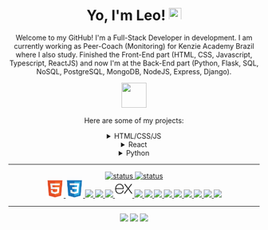 <h1 align="center"> Yo, I'm Leo! <img src="https://media.giphy.com/media/hvRJCLFzcasrR4ia7z/giphy.gif" width="25px" height="25px"></h1>

<div align="center">
  <p>Welcome to my GitHub! I'm a Full-Stack Developer in development. I am currently working as Peer-Coach (Monitoring) for Kenzie Academy Brazil where I also study. Finished the Front-End part (HTML, CSS, Javascript, Typescript, ReactJS) and now I'm at the Back-End part (Python, Flask, SQL, NoSQL, PostgreSQL, MongoDB, NodeJS, Express, Django).
  </p>
  <img src='https://user-images.githubusercontent.com/5713670/87202985-820dcb80-c2b6-11ea-9f56-7ec461c497c3.gif' width='50' height='50'/>
  <p>Here are some of my projects:</p>
  
  <details>
  <summary>HTML/CSS/JS</summary>
    <p><a href="https://github.com/Kenzie-Academy-Brasil-Developers/entrega-torre-de-hanoi-sprint-5-LeonardoMLouzas">Tower of Hanoi</a></p>
    <p><a href="https://github.com/Kenzie-Academy-Brasil-Developers/entrega-labirinto-sprint-5-LeonardoMLouzas"> Labyrinth</a></p>
    <p><a href="https://github.com/Kenzie-Academy-Brasil-Developers/entrega-lig-4-sprint-5-diegohpsousa"> Lig-4</a></p>
  </details>

  <details>
  <summary>React</summary>
    <p><a href="https://github.com/Kenzie-Academy-Brasil-Developers/react-entrega-s1-hamburgueria-da-kenzie-leonardomlouzas">Burguer Kenzie</a></p>
    <p><a href="https://github.com/Kenzie-Academy-Brasil-Developers/react-atividade-s2-github-card-leonardomlouzas">Repository Search</a></p>
    <p><a href="https://github.com/vitorsoaresf/react-gestao-habitos">Anima</a></p>
    <p><a href="https://github.com/leonardomlouzas/mypet">My Pets</a></p>

  </details>

  <details>
  <summary>Python</summary>
  <p><a href="https://github.com/Kenzie-Academy-Brasil-Developers/q3-sprint2-e6-banco-de-imagens-leonardomlouzas">Image Database</a></p>
  <p><a href="https://github.com/Kenzie-Academy-Brasil-Developers/q3-sprint3-crud-nosql-leonardomlouzas">CRUD REST PyMongo</a></p>
  <p><a href="https://github.com/Kenzie-Academy-Brasil-Developers/q3-sprint4-anime-stock-leonardomlouzas">Anime Stock PostgreSQL</a></p>
  <p><a href="https://github.com/Kenzie-Academy-Brasil-Developers/q3-sprint5-matriz-eisenhower-leonardomlouzas">Eisenhower Matrix PostgreSQL</a></p>
  <p><a href="https://github.com/leonardomlouzas/Academy-API">Kenzie-Fit</a></p>
  <p><a href="https://github.com/leonardomlouzas/capstone_django">Movie Seller Django</a></p>
</div>

<hr/>
  
  <div align="center">
  <a href="https://github.com/leonardomlouzas/">
  <img alt="status" height="180em" src="https://github-readme-stats.vercel.app/api?username=leonardomlouzas&show_icons=true&theme=dark&include_all_commits=true&count_private=true"/>
  <img alt="status" height="180em" src="https://github-readme-stats.vercel.app/api/top-langs/?username=leonardomlouzas&layout=compact&langs_count=7&theme=dark"/>
</div>

<div align="center">
  <img src="https://raw.githubusercontent.com/devicons/devicon/master/icons/html5/html5-original.svg" width="35"/>
  <img src="https://raw.githubusercontent.com/devicons/devicon/master/icons/css3/css3-original.svg" width="35"/>
  <img src="https://cdn.jsdelivr.net/gh/devicons/devicon/icons/react/react-original.svg" width="35px"/>
  <img src="https://cdn.jsdelivr.net/gh/devicons/devicon/icons/javascript/javascript-plain.svg" width="35px"/>
  <img src="https://cdn.jsdelivr.net/gh/devicons/devicon/icons/typescript/typescript-original.svg" width="35px"/>
  <img src="https://raw.githubusercontent.com/devicons/devicon/master/icons/express/express-original.svg" width="35px"/>
  <img src="https://cdn.jsdelivr.net/gh/devicons/devicon/icons/git/git-original.svg" width="35px"/>
  <img src="https://cdn.jsdelivr.net/gh/devicons/devicon/icons/heroku/heroku-plain.svg" width="35px"/>
  <img src="https://cdn.jsdelivr.net/gh/devicons/devicon/icons/nodejs/nodejs-original.svg" width="35px"/>
  <img src="https://cdn.jsdelivr.net/gh/devicons/devicon/icons/python/python-original.svg" width="35px"/>
  <img src="https://cdn.jsdelivr.net/gh/devicons/devicon/icons/flask/flask-original.svg" width="35"/>
  <img src="https://cdn.jsdelivr.net/gh/devicons/devicon/icons/postgresql/postgresql-original.svg" width="35"/>
  <img src="https://cdn.jsdelivr.net/gh/devicons/devicon/icons/mongodb/mongodb-original.svg" width="35"/>
  <img src="https://cdn.jsdelivr.net/gh/devicons/devicon/icons/nodejs/nodejs-original.svg" width="35"/>
  <img src="https://cdn.jsdelivr.net/gh/devicons/devicon/icons/django/django-plain.svg" width="35"/>
</div>
    
<hr/>
<div align="center">
  <a href="https://www.linkedin.com/in/leonardomlouzas/" target="_blank"><img src="https://img.shields.io/badge/LinkedIn-0077B5?style=for-the-badge&logo=linkedin&logoColor=white" target="_blank"></a>
 <a href="https://wa.me/5561996253779" target="_blank"><img src="https://img.shields.io/badge/WhatsApp-25D366?style=for-the-badge&logo=whatsapp&logoColor=white" target="_blank"></a>
  <a href="https://t.me/llouzas" target="_blank"><img src="https://img.shields.io/badge/Telegram-2CA5E0?style=for-the-badge&logo=telegram&logoColor=white" target="_blank"></a>
</div>
